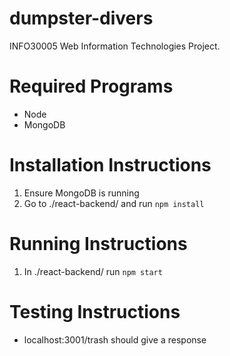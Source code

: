 # dumpster-divers

INFO30005 Web Information Technologies Project.

# Required Programs
- Node 
- MongoDB

# Installation Instructions
1. Ensure MongoDB is running
1. Go to ./react-backend/ and run `npm install`

# Running Instructions
1. In ./react-backend/ run `npm start`

# Testing Instructions
- localhost:3001/trash should give a response
